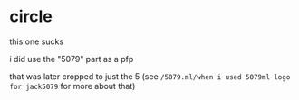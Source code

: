 # circle

this one sucks

i did use the "5079" part as a pfp

that was later cropped to just the 5 (see `/5079.ml/when i used 5079ml logo for jack5079` for more about that)
